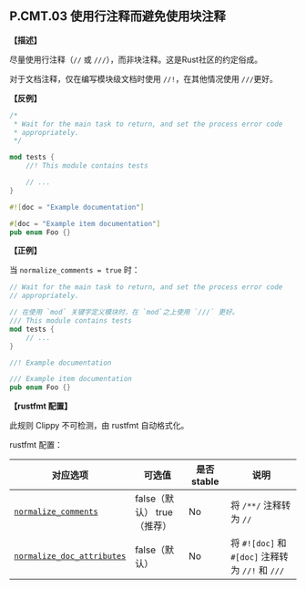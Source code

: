 ## P.CMT.03  使用行注释而避免使用块注释

**【描述】**

尽量使用行注释（`//` 或 `///`），而非块注释。这是Rust社区的约定俗成。

对于文档注释，仅在编写模块级文档时使用 `//!`，在其他情况使用 `///`更好。

**【反例】**

```rust
/*
 * Wait for the main task to return, and set the process error code
 * appropriately.
 */

mod tests {
    //! This module contains tests

    // ...
}

#![doc = "Example documentation"]

#[doc = "Example item documentation"]
pub enum Foo {}
```

**【正例】**

当 `normalize_comments = true`  时：

```rust
// Wait for the main task to return, and set the process error code
// appropriately.

// 在使用 `mod` 关键字定义模块时，在 `mod`之上使用 `///` 更好。
/// This module contains tests
mod tests {
    // ...
}

//! Example documentation

/// Example item documentation
pub enum Foo {}
```

**【rustfmt 配置】**

此规则 Clippy 不可检测，由 rustfmt 自动格式化。

rustfmt 配置：

| 对应选项 | 可选值 | 是否 stable | 说明 |
| ------ | ---- | ---- | ---- |
| [`normalize_comments`](https://rust-lang.github.io/rustfmt/?#normalize_comments) | false（默认） true（推荐） | No| 将 `/**/` 注释转为 `//`|
| [`normalize_doc_attributes`](https://rust-lang.github.io/rustfmt/?#normalize_doc_attributes) | false（默认） | No| 将 `#![doc]` 和 `#[doc]` 注释转为 `//!` 和 `///` |